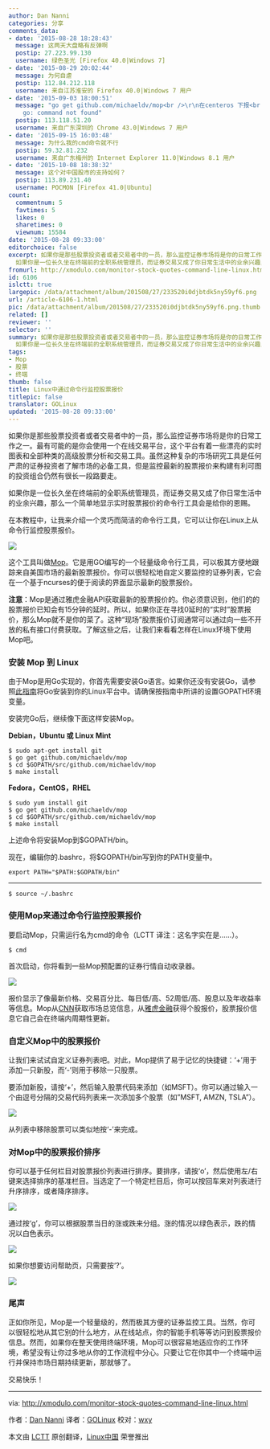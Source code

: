 ```yaml
---
author: Dan Nanni
categories: 分享
comments_data:
- date: '2015-08-28 18:28:43'
  message: 这两天大盘略有反弹啊
  postip: 27.223.99.130
  username: 绿色圣光 [Firefox 40.0|Windows 7]
- date: '2015-08-29 20:02:44'
  message: 为何自虐
  postip: 112.84.212.118
  username: 来自江苏淮安的 Firefox 40.0|Windows 7 用户
- date: '2015-09-03 18:00:51'
  message: "go get github.com/michaeldv/mop<br />\r\n在centeros 下报<br />\r\n-bash:
    go: command not found"
  postip: 113.118.51.20
  username: 来自广东深圳的 Chrome 43.0|Windows 7 用户
- date: '2015-09-15 16:03:48'
  message: 为什么我的cmd命令就不行
  postip: 59.32.81.232
  username: 来自广东梅州的 Internet Explorer 11.0|Windows 8.1 用户
- date: '2015-10-08 18:38:32'
  message: 这个对中国股市的支持如何？
  postip: 113.89.231.40
  username: POCMON [Firefox 41.0|Ubuntu]
count:
  commentnum: 5
  favtimes: 5
  likes: 0
  sharetimes: 0
  viewnum: 15584
date: '2015-08-28 09:33:00'
editorchoice: false
excerpt: 如果你是那些股票投资者或者交易者中的一员，那么监控证券市场将是你的日常工作之一。最有可能的是你会使用一个在线交易平台，这个平台有着一些漂亮的实时图表和全部种类的高级股票分析和交易工具。虽然这种复杂的市场研究工具是任何严肃的证券投资者了解市场的必备工具，但是监控最新的股票报价来构建有利可图的投资组合仍然有很长一段路要走。
  如果你是一位长久坐在终端前的全职系统管理员，而证券交易又成了你日常生活中的业余兴趣，那么一个简单地显示实时股票报价的命令行工具会是给你的恩赐。 在本教程中，让我来介绍一个灵巧而简洁
fromurl: http://xmodulo.com/monitor-stock-quotes-command-line-linux.html
id: 6106
islctt: true
largepic: /data/attachment/album/201508/27/233520i0djbtdk5ny59yf6.png
url: /article-6106-1.html
pic: /data/attachment/album/201508/27/233520i0djbtdk5ny59yf6.png.thumb.jpg
related: []
reviewer: ''
selector: ''
summary: 如果你是那些股票投资者或者交易者中的一员，那么监控证券市场将是你的日常工作之一。最有可能的是你会使用一个在线交易平台，这个平台有着一些漂亮的实时图表和全部种类的高级股票分析和交易工具。虽然这种复杂的市场研究工具是任何严肃的证券投资者了解市场的必备工具，但是监控最新的股票报价来构建有利可图的投资组合仍然有很长一段路要走。
  如果你是一位长久坐在终端前的全职系统管理员，而证券交易又成了你日常生活中的业余兴趣，那么一个简单地显示实时股票报价的命令行工具会是给你的恩赐。 在本教程中，让我来介绍一个灵巧而简洁
tags:
- Mop
- 股票
- 终端
thumb: false
title: Linux中通过命令行监控股票报价
titlepic: false
translator: GOLinux
updated: '2015-08-28 09:33:00'
---
```


如果你是那些股票投资者或者交易者中的一员，那么监控证券市场将是你的日常工作之一。最有可能的是你会使用一个在线交易平台，这个平台有着一些漂亮的实时图表和全部种类的高级股票分析和交易工具。虽然这种复杂的市场研究工具是任何严肃的证券投资者了解市场的必备工具，但是监控最新的股票报价来构建有利可图的投资组合仍然有很长一段路要走。


如果你是一位长久坐在终端前的全职系统管理员，而证券交易又成了你日常生活中的业余兴趣，那么一个简单地显示实时股票报价的命令行工具会是给你的恩赐。


在本教程中，让我来介绍一个灵巧而简洁的命令行工具，它可以让你在Linux上从命令行监控股票报价。


![](/data/attachment/album/201508/27/233520i0djbtdk5ny59yf6.png)


这个工具叫做[Mop](https://github.com/michaeldv/mop)。它是用GO编写的一个轻量级命令行工具，可以极其方便地跟踪来自美国市场的最新股票报价。你可以很轻松地自定义要监控的证券列表，它会在一个基于ncurses的便于阅读的界面显示最新的股票报价。


**注意**：Mop是通过雅虎金融API获取最新的股票报价的。你必须意识到，他们的的股票报价已知会有15分钟的延时。所以，如果你正在寻找0延时的“实时”股票报价，那么Mop就不是你的菜了。这种“现场”股票报价订阅通常可以通过向一些不开放的私有接口付费获取。了解这些之后，让我们来看看怎样在Linux环境下使用Mop吧。


### 安装 Mop 到 Linux


由于Mop是用Go实现的，你首先需要安装Go语言。如果你还没有安装Go，请参照[此指南](http://ask.xmodulo.com/install-go-language-linux.html)将Go安装到你的Linux平台中。请确保按指南中所讲的设置GOPATH环境变量。


安装完Go后，继续像下面这样安装Mop。


**Debian，Ubuntu 或 Linux Mint**



```
$ sudo apt-get install git
$ go get github.com/michaeldv/mop
$ cd $GOPATH/src/github.com/michaeldv/mop
$ make install

```

**Fedora，CentOS，RHEL**



```
$ sudo yum install git
$ go get github.com/michaeldv/mop
$ cd $GOPATH/src/github.com/michaeldv/mop
$ make install

```

上述命令将安装Mop到$GOPATH/bin。


现在，编辑你的.bashrc，将$GOPATH/bin写到你的PATH变量中。



```
export PATH="$PATH:$GOPATH/bin"

```



---



```
$ source ~/.bashrc 

```

### 使用Mop来通过命令行监控股票报价


要启动Mop，只需运行名为cmd的命令（LCTT 译注：这名字实在是……）。



```
$ cmd 

```

首次启动，你将看到一些Mop预配置的证券行情自动收录器。


![](/data/attachment/album/201508/27/233531pu1wioob0il0ie1i.jpg)


报价显示了像最新价格、交易百分比、每日低/高、52周低/高、股息以及年收益率等信息。Mop从[CNN](http://money.cnn.com/data/markets/)获取市场总览信息，从[雅虎金融](http://finance.yahoo.com/)获得个股报价，股票报价信息它自己会在终端内周期性更新。


### 自定义Mop中的股票报价


让我们来试试自定义证券列表吧。对此，Mop提供了易于记忆的快捷键：‘+’用于添加一只新股，而‘-’则用于移除一只股票。


要添加新股，请按‘+’，然后输入股票代码来添加（如MSFT）。你可以通过输入一个由逗号分隔的交易代码列表来一次添加多个股票（如”MSFT, AMZN, TSLA”）。


![](/data/attachment/album/201508/27/233542ooduej65utw5eo1w.jpg)


从列表中移除股票可以类似地按‘-’来完成。


### 对Mop中的股票报价排序


你可以基于任何栏目对股票报价列表进行排序。要排序，请按‘o’，然后使用左/右键来选择排序的基准栏目。当选定了一个特定栏目后，你可以按回车来对列表进行升序排序，或者降序排序。


![](/data/attachment/album/201508/27/233548obttlrjotdzl6iiu.jpg)


通过按‘g’，你可以根据股票当日的涨或跌来分组。涨的情况以绿色表示，跌的情况以白色表示。


![](/data/attachment/album/201508/27/233551zooa3wyzruq5nn5n.jpg)


如果你想要访问帮助页，只需要按‘?’。


![](/data/attachment/album/201508/27/233555dz3keb4qa6a76bq9.jpg)


### 尾声


正如你所见，Mop是一个轻量级的，然而极其方便的证券监控工具。当然，你可以很轻松地从其它别的什么地方，从在线站点，你的智能手机等等访问到股票报价信息。然而，如果你在整天使用终端环境，Mop可以很容易地适应你的工作环境，希望没有让你过多地从你的工作流程中分心。只要让它在你其中一个终端中运行并保持市场日期持续更新，那就够了。


交易快乐！




---


via: <http://xmodulo.com/monitor-stock-quotes-command-line-linux.html>


作者：[Dan Nanni](http://xmodulo.com/author/nanni) 译者：[GOLinux](https://github.com/GOLinux) 校对：[wxy](https://github.com/wxy)


本文由 [LCTT](https://github.com/LCTT/TranslateProject) 原创翻译，[Linux中国](https://linux.cn/) 荣誉推出